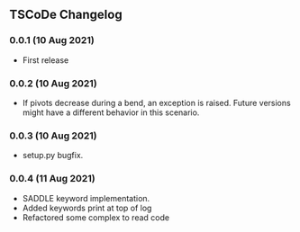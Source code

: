 ## TSCoDe Changelog

### 0.0.1 (10 Aug 2021)
- First release

### 0.0.2 (10 Aug 2021)
- If pivots decrease during a bend, an exception is raised. Future versions might have a different behavior in this scenario.

### 0.0.3 (10 Aug 2021)
- setup.py bugfix.

### 0.0.4 (11 Aug 2021)
- SADDLE keyword implementation.
- Added keywords print at top of log
- Refactored some complex to read code